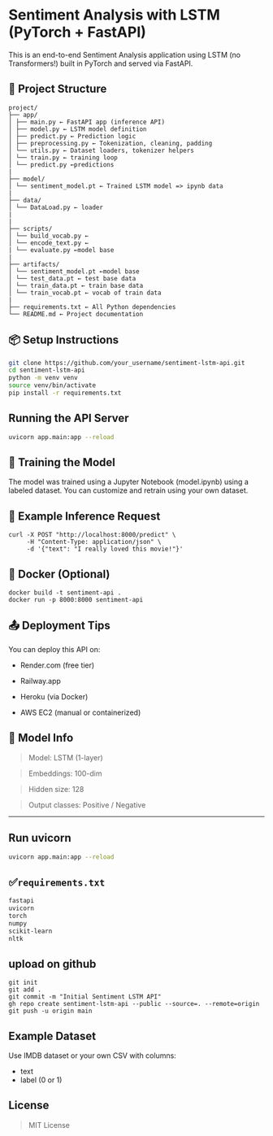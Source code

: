 # Sentiment Analysis with LSTM (PyTorch + FastAPI)

This is an end-to-end Sentiment Analysis application using LSTM (no Transformers!) built in PyTorch and served via FastAPI.

## 📁 Project Structure

```text
project/
├── app/
│ ├── main.py ← FastAPI app (inference API)
│ ├── model.py ← LSTM model definition
│ ├── predict.py ← Prediction logic
│ ├── preprocessing.py ← Tokenization, cleaning, padding
│ └── utils.py ← Dataset loaders, tokenizer helpers
│ └── train.py ← training loop
│ └── predict.py ←predictions 
| 
├── model/
│ └── sentiment_model.pt ← Trained LSTM model => ipynb data
|
├── data/
│ └── DataLoad.py ← loader
|
|
├── scripts/
│ └── build_vocab.py ←
│ └── encode_text.py ← 
| └── evaluate.py ←model base 
|
├── artifacts/
│ └── sentiment_model.pt ←model base 
│ └── test_data.pt ← test base data
│ └── train_data.pt ← train base data 
│ └── train_vocab.pt ← vocab of train data 
|
├── requirements.txt ← All Python dependencies
└── README.md ← Project documentation
```


## 📦 Setup Instructions

```bash
git clone https://github.com/your_username/sentiment-lstm-api.git
cd sentiment-lstm-api
python -m venv venv
source venv/bin/activate
pip install -r requirements.txt
```

## Running the API Server

```bash
uvicorn app.main:app --reload
```

## 🧠 Training the Model
The model was trained using a Jupyter Notebook (model.ipynb) using a labeled dataset.
You can customize and retrain using your own dataset.

## 🧪 Example Inference Request
```
curl -X POST "http://localhost:8000/predict" \
     -H "Content-Type: application/json" \
     -d '{"text": "I really loved this movie!"}'
```

## 🐳 Docker (Optional)

```
docker build -t sentiment-api .
docker run -p 8000:8000 sentiment-api
```

##  📤 Deployment Tips
You can deploy this API on:

- Render.com (free tier)

- Railway.app

- Heroku (via Docker)

- AWS EC2 (manual or containerized)




## 🧠 Model Info
> Model: LSTM (1-layer)

> Embeddings: 100-dim

> Hidden size: 128

> Output classes: Positive / Negative


---

## Run uvicorn
```bash
uvicorn app.main:app --reload
```


## ✅`requirements.txt`

```txt
fastapi
uvicorn
torch
numpy
scikit-learn
nltk
```

## upload on github 

```
git init
git add .
git commit -m "Initial Sentiment LSTM API"
gh repo create sentiment-lstm-api --public --source=. --remote=origin
git push -u origin main
```


## Example Dataset

Use IMDB dataset or your own CSV with columns:

- text
- label (0 or 1)


## License

> MIT License
